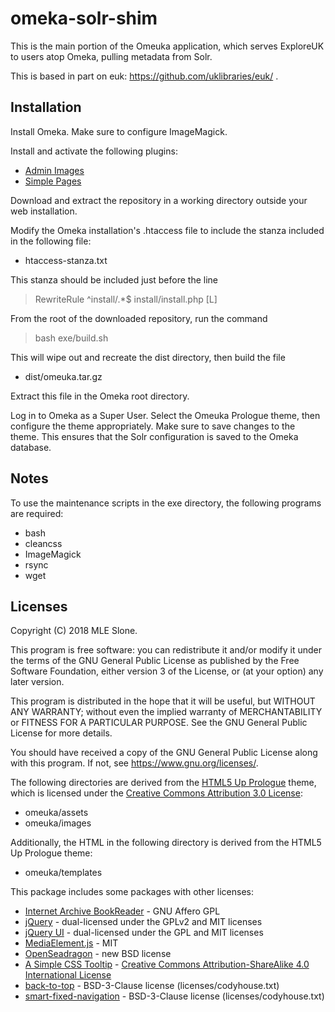 omeka-solr-shim
===============

This is the main portion of the Omeuka application, which serves
ExploreUK to users atop Omeka, pulling metadata from Solr.

This is based in part on euk: https://github.com/uklibraries/euk/ .

Installation
------------

Install Omeka.  Make sure to configure ImageMagick.

Install and activate the following plugins:

* [Admin Images](https://github.com/UCSCLibrary/AdminImages)
* [Simple Pages](https://github.com/omeka/plugin-SimplePages)

Download and extract the repository in a working directory outside
your web installation.

Modify the Omeka installation's .htaccess file to include the
stanza included in the following file:

* htaccess-stanza.txt

This stanza should be included just before the line

> RewriteRule ^install/.\*$ install/install.php [L]

From the root of the downloaded repository, run the command

> bash exe/build.sh

This will wipe out and recreate the dist directory, then build the file

* dist/omeuka.tar.gz

Extract this file in the Omeka root directory.

Log in to Omeka as a Super User.  Select the Omeuka Prologue theme,
then configure the theme appropriately.  Make sure to save changes to
the theme.  This ensures that the Solr configuration is saved to the
Omeka database.

Notes
-----

To use the maintenance scripts in the exe directory, the following
programs are required:

* bash
* cleancss
* ImageMagick
* rsync
* wget

Licenses
--------

Copyright (C) 2018 MLE Slone.

This program is free software: you can redistribute it and/or modify
it under the terms of the GNU General Public License as published by
the Free Software Foundation, either version 3 of the License, or
(at your option) any later version.

This program is distributed in the hope that it will be useful,
but WITHOUT ANY WARRANTY; without even the implied warranty of
MERCHANTABILITY or FITNESS FOR A PARTICULAR PURPOSE.  See the
GNU General Public License for more details.

You should have received a copy of the GNU General Public License
along with this program.  If not, see <https://www.gnu.org/licenses/>.

The following directories are derived from the [HTML5 Up Prologue](https://html5up.net/prologue)
theme, which is licensed under the
[Creative Commons Attribution 3.0 License](https://creativecommons.org/licenses/by/3.0/):

* omeuka/assets
* omeuka/images

Additionally, the HTML in the following directory is derived from the
HTML5 Up Prologue theme:

* omeuka/templates

This package includes some packages with other licenses:

* [Internet Archive BookReader](https://github.com/internetarchive/bookreader) - GNU Affero GPL
* [jQuery](http://jquery.com/) - dual-licensed under the GPLv2 and MIT licenses
* [jQuery UI](https://jqueryui.com/) - dual-licensed under the GPL and MIT licenses
* [MediaElement.js](https://www.mediaelementjs.com/) - MIT
* [OpenSeadragon](https://openseadragon.github.io/) - new BSD license
* [A Simple CSS Tooltip](https://chrisbracco.com/a-simple-css-tooltip/) - [Creative Commons Attribution-ShareAlike 4.0 International License](https://creativecommons.org/licenses/by-sa/4.0/)
* [back-to-top](https://github.com/CodyHouse/back-to-top) - BSD-3-Clause license (licenses/codyhouse.txt)
* [smart-fixed-navigation](https://github.com/CodyHouse/smart-fixed-navigation) - BSD-3-Clause license (licenses/codyhouse.txt)
